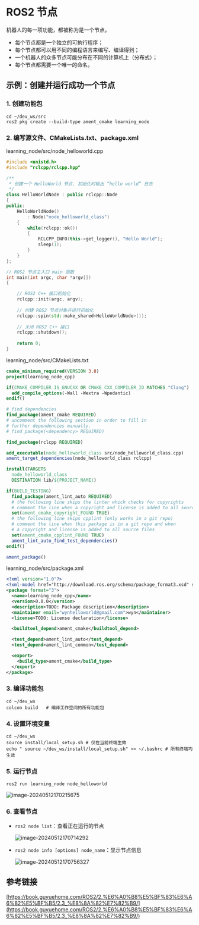 # ROS2 节点

机器人的每一项功能，都被称为是一个节点。

- 每个节点都是一个独立的可执行程序；
- 每个节点都可以用不同的编程语言来编写、编译得到；
- 一个机器人的众多节点可能分布在不同的计算机上（分布式）；
- 每个节点都需要一个唯一的命名。

## 示例：创建并运行成功一个节点

### 1. 创建功能包

```shell
cd ~/dev_ws/src
ros2 pkg create --build-type ament_cmake learning_node
```

### 2. 编写源文件、CMakeLists.txt、package.xml

learning_node/src/node_helloworld.cpp

```c++
#include <unistd.h>
#include "rclcpp/rclcpp.hpp"

/**
 * 创建一个 HelloWorld 节点, 初始化时输出 “hello world” 日志
 */
class HelloWorldNode : public rclcpp::Node
{
public:
    HelloWorldNode()
        : Node("node_helloworld_class")                      
    {
        while(rclcpp::ok())                                  
        {
            RCLCPP_INFO(this->get_logger(), "Hello World");  
            sleep(1);                                        
        }
    }
};

// ROS2 节点主入口 main 函数
int main(int argc, char *argv[])                               
{

    // ROS2 C++ 接口初始化
    rclcpp::init(argc, argv);        
    
    // 创建 ROS2 节点对象并进行初始化                 
    rclcpp::spin(std::make_shared<HelloWorldNode>()); 
    
    // 关闭 ROS2 C++ 接口
    rclcpp::shutdown();                               
    
    return 0;
}
```

learning_node/src/CMakeLists.txt

```cmake
cmake_minimum_required(VERSION 3.8)
project(learning_node_cpp)

if(CMAKE_COMPILER_IS_GNUCXX OR CMAKE_CXX_COMPILER_ID MATCHES "Clang")
  add_compile_options(-Wall -Wextra -Wpedantic)
endif()

# find dependencies
find_package(ament_cmake REQUIRED)
# uncomment the following section in order to fill in
# further dependencies manually.
# find_package(<dependency> REQUIRED)

find_package(rclcpp REQUIRED)                                              # 人为添加

add_executable(node_helloworld_class src/node_helloworld_class.cpp)        # 人为添加
ament_target_dependencies(node_helloworld_class rclcpp)                    # 人为添加

install(TARGETS
  node_helloworld_class
  DESTINATION lib/${PROJECT_NAME})                                         # 人为添加

if(BUILD_TESTING)
  find_package(ament_lint_auto REQUIRED)
  # the following line skips the linter which checks for copyrights
  # comment the line when a copyright and license is added to all source files
  set(ament_cmake_copyright_FOUND TRUE)
  # the following line skips cpplint (only works in a git repo)
  # comment the line when this package is in a git repo and when
  # a copyright and license is added to all source files
  set(ament_cmake_cpplint_FOUND TRUE)
  ament_lint_auto_find_test_dependencies()
endif()

ament_package()
```

learning_node/src/package.xml

```xml
<?xml version="1.0"?>
<?xml-model href="http://download.ros.org/schema/package_format3.xsd" schematypens="http://www.w3.org/2001/XMLSchema"?>
<package format="3">
  <name>learning_node_cpp</name>
  <version>0.0.0</version>
  <description>TODO: Package description</description>
  <maintainer email="wynhelloworld@gmail.com">wyn</maintainer>
  <license>TODO: License declaration</license>

  <buildtool_depend>ament_cmake</buildtool_depend>

  <test_depend>ament_lint_auto</test_depend>
  <test_depend>ament_lint_common</test_depend>

  <export>
    <build_type>ament_cmake</build_type>
  </export>
</package>
```

### 3. 编译功能包

```shell
cd ~/dev_ws
colcon build   # 编译工作空间的所有功能包
```

### 4. 设置环境变量

```shell
cd ~/dev_ws
source install/local_setup.sh # 仅在当前终端生效
echo " source ~/dev_ws/install/local_setup.sh" >> ~/.bashrc # 所有终端均生效
```

### 5. 运行节点

```shell
ros2 run learning_node node_helloworld
```

![image-20240512170215675](https://wyn-personal-picture.oss-cn-beijing.aliyuncs.com/img/image-20240512170215675.png)

### 6. 查看节点

- `ros2 node list`：查看正在运行的节点

  ![image-20240512170714292](https://wyn-personal-picture.oss-cn-beijing.aliyuncs.com/img/image-20240512170714292.png)

- `ros2 node info [options] node_name`：显示节点信息

  ![image-20240512170756327](https://wyn-personal-picture.oss-cn-beijing.aliyuncs.com/img/image-20240512170756327.png)

## 参考链接

[https://book.guyuehome.com/ROS2/2.%E6%A0%B8%E5%BF%83%E6%A6%82%E5%BF%B5/2.3_%E8%8A%82%E7%82%B9/](https://book.guyuehome.com/ROS2/2.%E6%A0%B8%E5%BF%83%E6%A6%82%E5%BF%B5/2.3_%E8%8A%82%E7%82%B9/)
